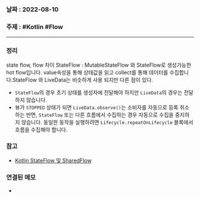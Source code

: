 ### 날짜 : 2022-08-10
### 주제 : #Kotlin #Flow
----
### 정리
state flow, flow 차이
StateFlow : MutableStateFlow 와 StateFlow로 생성가능한 hot flow입니다. value속성을 통해 상태값을 읽고 collect를 통해 데이터를 수집합니다.StateFlow 와 LiveData는 비슷하게 사용 되지만 다른 점이 있다.
- `StateFlow`의 경우 초기 상태를 생성자에 전달해야 하지만 `LiveData`의 경우는 전달하지 않습니다.
-   뷰가 `STOPPED` 상태가 되면 `LiveData.observe()`는 소비자를 자동으로 등록 취소하는 반면, `StateFlow` 또는 다른 흐름에서 수집하는 경우 자동으로 수집을 중지하지 않습니다. 동일한 동작을 실행하려면 `Lifecycle.repeatOnLifecycle` 블록에서 흐름을 수집해야 합니다.

### 참고
- [Kotlin StateFlow 및 SharedFlow](https://developer.android.com/kotlin/flow/stateflow-and-sharedflow) 

### 연결된 메모
- 